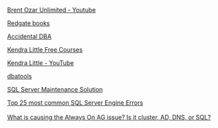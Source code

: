 <a href=https://www.youtube.com/c/BrentOzarUnlimited> Brent Ozar Unlimited - Youtube </a>

<a href=https://www.red-gate.com/hub/books/>Redgate books</a>

<a href=https://www.sqlskills.com/help/accidental-dba/>Accidental DBA</a>

<a href=https://kendralittle.com/coursesbytitle/>Kendra Little Free Courses</a>

<a href=https://www.youtube.com/channel/UCrJ8WLrVoKxL94mKv2akxTA>Kendra Little - YouTube</a>

<a href=https://github.com/dataplat/dbatools>dbatools</a>

<a href=https://github.com/olahallengren/sql-server-maintenance-solution>SQL Server Maintenance Solution</a>

<a href=https://techcommunity.microsoft.com/t5/sql-server-support-blog/top-25-sql-server-engine-errors-based-on-support-case-volumes/ba-p/3753927>
Top 25 most common SQL Server Engine Errors</a>
<br>
<br>
<a href=https://techcommunity.microsoft.com/t5/sql-server-support-blog/what-is-causing-the-always-on-ag-issue-is-it-cluster-ad-dns-or/ba-p/3781656>What is causing the Always On AG issue? Is it cluster, AD, DNS, or SQL?</a>
